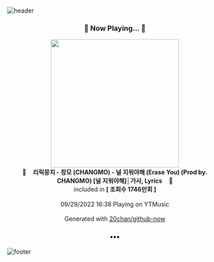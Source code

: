 ![header](https://capsule-render.vercel.app/api?type=wave&height=170&section=header&text=Hi.%20I'm%20SHIFT&fontColor=090707&fontAlignX=45&fontAlignY=65&fontSize=100)

<h3 align="center">🎵 Now Playing... 🎵</h3>
<p align="center">
  <a href="https://music.youtube.com/watch?v=i7muqI90138">
    <img width="300" src="https://i.ytimg.com/vi/i7muqI90138/sddefault.jpg?sqp=-oaymwEWCJADEOEBIAQqCghqEJQEGHgg6AJIWg&rs">
  </a>
  <br>
  🎵&nbsp&nbsp&nbsp <b>리릭뭉치 - 창모 (CHANGMO) - 널 지워야해 (Erase You) (Prod by. CHANGMO) [널 지워야해]│가사, Lyrics</b> &nbsp&nbsp&nbsp🎵
  <br>
  included in <b>[ 조회수 1746만회 ]</b>
  
  <br />
  <br />
  09/29/2022 16:38 Playing on YTMusic
  <br />
  <br />
  Generated with <a href="https://github.com/20chan/github-now">20chan/github-now</a>
</p>

<h3 align="center">•••</h3>

![footer](https://capsule-render.vercel.app/api?type=wave&height=150&section=footer)
